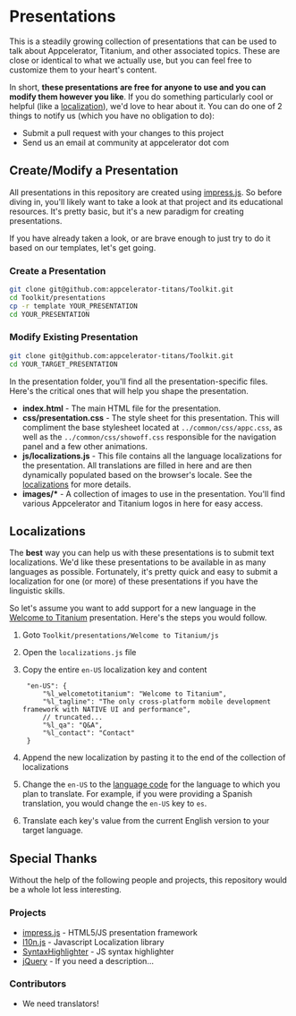 # Presentations

This is a steadily growing collection of presentations that can be used to talk about Appcelerator, Titanium, and other associated topics. These are close or identical to what we actually use, but you can feel free to customize them to your heart's content. 

In short, **these presentations are free for anyone to use and you can modify them however you like**. If you do something particularly cool or helpful (like a <a href="#localizations">localization</a>), we'd love to hear about it. You can do one of 2 things to notify us (which you have no obligation to do):

* Submit a pull request with your changes to this project
* Send us an email at community at appcelerator dot com

## Create/Modify a Presentation

All presentations in this repository are created using [impress.js](http://bartaz.github.com/impress.js/#/bored). So before diving in, you'll likely want to take a look at that project and its educational resources. It's pretty basic, but it's a new paradigm for creating presentations.  

If you have already taken a look, or are brave enough to just try to do it based on our templates, let's get going.  

### Create a Presentation

```bash
git clone git@github.com:appcelerator-titans/Toolkit.git
cd Toolkit/presentations
cp -r template YOUR_PRESENTATION
cd YOUR_PRESENTATION
```

### Modify Existing Presentation

```bash
git clone git@github.com:appcelerator-titans/Toolkit.git
cd YOUR_TARGET_PRESENTATION
```

In the presentation folder, you'll find all the presentation-specific files. Here's the critical ones that will help you shape the presentation.

* **index.html** - The main HTML file for the presentation. 
* **css/presentation.css** - The style sheet for this presentation. This will compliment the base stylesheet located at `../common/css/appc.css`, as well as the `../common/css/showoff.css` responsible for the navigation panel and a few other animations.
* **js/localizations.js** - This file contains all the language localizations for the presentation. All translations are filled in here and are then dynamically populated based on the browser's locale. See the [localizations]() for more details.
* **images/\*** - A collection of images to use in the presentation. You'll find various Appcelerator and Titanium logos in here for easy access.

## Localizations<a name="localizations">&nbsp;</a>

The **best** way you can help us with these presentations is to submit text localizations. We'd like these presentations to be available in as many languages as possible. Fortunately, it's pretty quick and easy to submit a localization for one (or more) of these presentations if you have the linguistic skills.

So let's assume you want to add support for a new language in the [Welcome to Titanium]() presentation. Here's the steps you would follow.

1. Goto `Toolkit/presentations/Welcome to Titanium/js`
2. Open the `localizations.js` file
3. Copy the entire `en-US` localization key and content

        "en-US": {
            "%l_welcometotitanium": "Welcome to Titanium",
            "%l_tagline": "The only cross-platform mobile development framework with NATIVE UI and performance",
            // truncated...
            "%l_qa": "Q&A",
            "%l_contact": "Contact"
        }

4. Append the new localization by pasting it to the end of the collection of localizations
5. Change the `en-US` to the [language code](http://www.w3schools.com/tags/ref_language_codes.asp) for the language to which you plan to translate. For example, if you were providing a Spanish translation, you would change the `en-US` key to `es`.
6. Translate each key's value from the current English version to your target language.

## Special Thanks

Without the help of the following people and projects, this repository would be a whole lot less interesting. 

### Projects

* [impress.js](https://github.com/bartaz/impress.js) - HTML5/JS presentation framework
* [l10n.js](https://github.com/eligrey/l10n.js/tree/) - Javascript Localization library
* [SyntaxHighlighter](http://alexgorbatchev.com/SyntaxHighlighter/) - JS syntax highlighter
* [jQuery](http://jquery.com/) - If you need a description...

### Contributors

* We need translators!